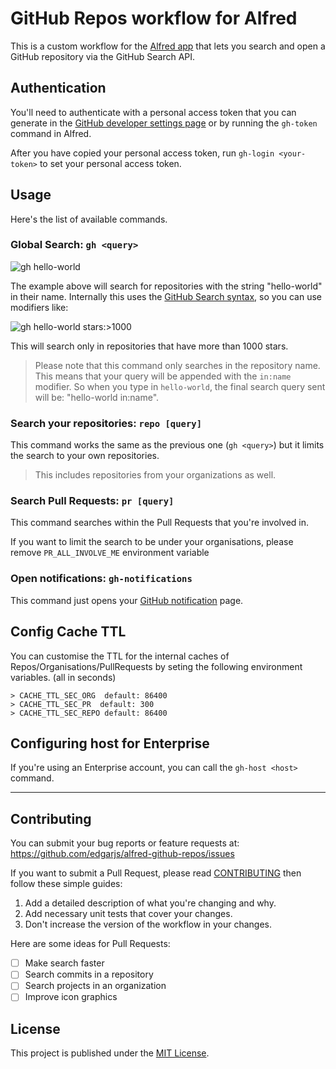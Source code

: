 # GitHub Repos workflow for Alfred

This is a custom workflow for the [Alfred app][alfred-app] that lets you search and open a GitHub repository via the GitHub Search API.

## Authentication

You'll need to authenticate with a personal access token that you can generate in the [GitHub developer settings page][personal-access-token] or by running the `gh-token` command in Alfred.

After you have copied your personal access token, run `gh-login <your-token>` to set your personal access token.

## Usage

Here's the list of available commands.

### Global Search: `gh <query>`

![gh hello-world](docs/gh-hello-world.png)

The example above will search for repositories with the string "hello-world" in their name. Internally this uses the [GitHub Search syntax][github-search], so you can use modifiers like:

![gh hello-world stars:>1000](docs/gh-hello-world-stars-1000.png)

This will search only in repositories that have more than 1000 stars.

> Please note that this command only searches in the repository name. This means that your query will be appended with the `in:name` modifier. So when you type in `hello-world`, the final search query sent will be: "hello-world in:name".

### Search your repositories: `repo [query]`

This command works the same as the previous one (`gh <query>`) but it limits the search to your own repositories.

> This includes repositories from your organizations as well.

### Search Pull Requests: `pr [query]`

This command searches within the Pull Requests that you're involved in.

If you want to limit the search to be under your organisations, please remove `PR_ALL_INVOLVE_ME` environment variable

### Open notifications: `gh-notifications`

This command just opens your [GitHub notification][notifications-page] page.

## Config Cache TTL

You can customise the TTL for the internal caches of Repos/Organisations/PullRequests by seting the following
environment variables. (all in seconds)

```
> CACHE_TTL_SEC_ORG  default: 86400
> CACHE_TTL_SEC_PR  default: 300
> CACHE_TTL_SEC_REPO default: 86400
```


## Configuring host for Enterprise

If you're using an Enterprise account, you can call the `gh-host <host>` command.

---

## Contributing

You can submit your bug reports or feature requests at:
https://github.com/edgarjs/alfred-github-repos/issues

If you want to submit a Pull Request, please read [CONTRIBUTING](./docs/CONTRIBUTING.md) then follow these simple guides:

1. Add a detailed description of what you're changing and why.
2. Add necessary unit tests that cover your changes.
3. Don't increase the version of the workflow in your changes.

Here are some ideas for Pull Requests:

- [ ] Make search faster
- [ ] Search commits in a repository
- [ ] Search projects in an organization
- [ ] Improve icon graphics

## License

This project is published under the [MIT License](LICENSE.md).

[alfred-app]: https://www.alfredapp.com/
[github-search]: https://docs.github.com/en/free-pro-team@latest/github/searching-for-information-on-github/searching-on-github
[download-packal]: https://www.packal.org/workflow/github-repos
[download-releases]: https://github.com/edgarjs/alfred-github-repos/releases
[personal-access-token]: https://github.com/settings/tokens/new?description=GitHub%20Repos%20Alfred%20workflow&scopes=repo
[pulls-page]: https://github.com/pulls
[notifications-page]: https://github.com/notifications
[alfred-env-vars]: https://www.alfredapp.com/help/workflows/script-environment-variables/
